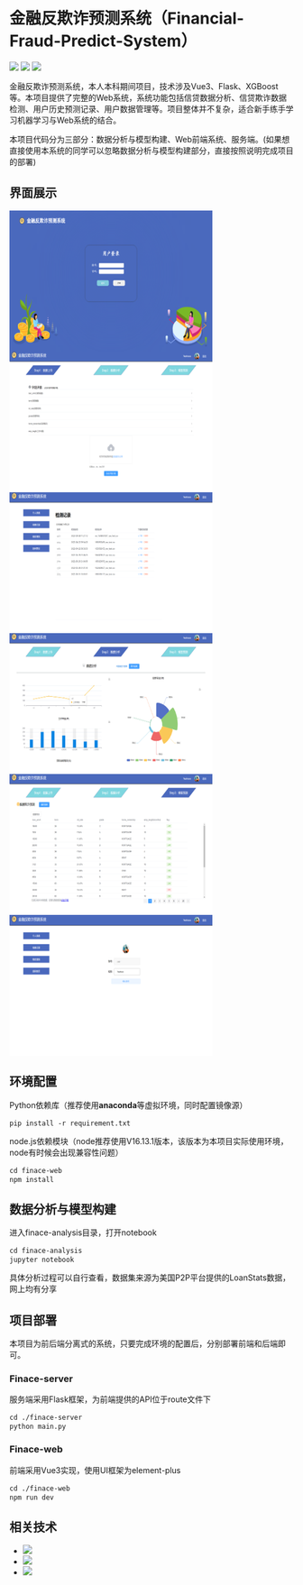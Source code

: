 # 金融反欺诈预测系统（Financial-Fraud-Predict-System）

[![](https://img.shields.io/badge/github-%E4%B8%8D%E6%83%B3%E5%BD%93%E5%BA%9F%E7%89%A9%E7%9A%84%E7%82%AE%E7%81%B0%E9%B1%BC-brightgreen)](https://github.com/ceresOPA)  [![](https://img.shields.io/badge/bilibili-%E6%98%AF%E4%B9%90%E9%81%93%E9%95%BF-9cf)](https://space.bilibili.com/510005777) [![](https://img.shields.io/badge/License-MIT-orange)](./LICENSE) <br/>


金融反欺诈预测系统，本人本科期间项目，技术涉及Vue3、Flask、XGBoost等。本项目提供了完整的Web系统，系统功能包括信贷数据分析、信贷欺诈数据检测、用户历史预测记录、用户数据管理等。项目整体并不复杂，适合新手练手学习机器学习与Web系统的结合。

本项目代码分为三部分：数据分析与模型构建、Web前端系统、服务端。(如果想直接使用本系统的同学可以忽略数据分析与模型构建部分，直接按照说明完成项目的部署)

## 界面展示

<img src="./img/img1.png" width="360" height="250" align="left" />
<img src="./img/img2.png" width="360" height="250" align="center" />
<br>
<img src="./img/img3.png" width="360" height="250" align="left" />
<img src="./img/img4.png" width="360" height="250" align="center" />
<br>
<img src="./img/img5.png" width="360" height="250" align="left" />
<img src="./img/img6.png" width="360" height="250" align="center" />

## 环境配置

Python依赖库（推荐使用**anaconda**等虚拟环境，同时配置镜像源）

```shell
pip install -r requirement.txt
```

node.js依赖模块（node推荐使用V16.13.1版本，该版本为本项目实际使用环境，node有时候会出现兼容性问题）

```shell
cd finace-web
npm install
```

## 数据分析与模型构建

进入finace-analysis目录，打开notebook

```shell
cd finace-analysis
jupyter notebook
```

具体分析过程可以自行查看，数据集来源为美国P2P平台提供的LoanStats数据，网上均有分享

## 项目部署

本项目为前后端分离式的系统，只要完成环境的配置后，分别部署前端和后端即可。

### Finace-server

服务端采用Flask框架，为前端提供的API位于route文件下

```shell
cd ./finace-server
python main.py
```

### Finace-web

前端采用Vue3实现，使用UI框架为element-plus 

```shell
cd ./finace-web
npm run dev
```

## 相关技术

- ![](https://img.shields.io/badge/-Vue3-lightgreen)
- ![](https://img.shields.io/badge/-Flask-blue)
- ![](https://img.shields.io/badge/-XGBoost-red)
